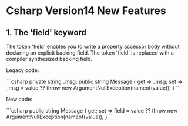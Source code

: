 # Csharp Version14 New Features

## 1. The 'field' keyword

The token 'field' enables you to write a property accessor body without declaring an explicit backing field.
The token 'field' is replaced with a compiler synthesized backing field.

Legacy code:

´´´csharp
private string _msg;
public string Message
{
  get => _msg;
  set => _msg = value ?? throw new ArgumentNullException(nameof(value));
}
´´´

New code:

´´´csharp
public string Message
{
  get;
  set => field = value ?? throw new ArgumentNullException(nameof(value));
}
´´´
